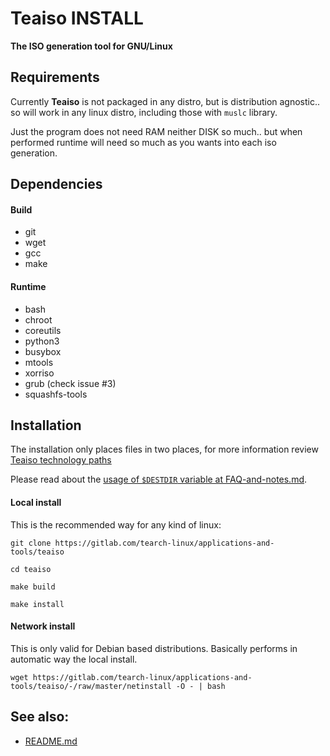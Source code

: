 Teaiso INSTALL
==============

**The ISO generation tool for GNU/Linux**

## Requirements

Currently **Teaiso** is not packaged in any distro, but is distribution agnostic.. 
so will work in any linux distro, including those with `muslc` library.

Just the program does not need RAM neither DISK so much.. but when performed runtime 
will need so much as you wants into each iso generation.

## Dependencies

#### Build

* git
* wget
* gcc
* make

#### Runtime

* bash
* chroot
* coreutils
* python3
* busybox
* mtools
* xorriso
* grub (check issue #3)
* squashfs-tools

## Installation

The installation only places files in two places, for more information review [Teaiso technology paths](Teaiso-technology.md#paths)

Please read about the [usage of `$DESTDIR` variable at FAQ-and-notes.md](FAQ-and-notes.md#usage-of-destdir-at-install).

#### Local install

This is the recommended way for any kind of linux:

```
git clone https://gitlab.com/tearch-linux/applications-and-tools/teaiso

cd teaiso

make build

make install
```

#### Network install

This is only valid for Debian based distributions. Basically performs in automatic way the local install.

```
wget https://gitlab.com/tearch-linux/applications-and-tools/teaiso/-/raw/master/netinstall -O - | bash
```

## See also:

* [README.md](README.md)
